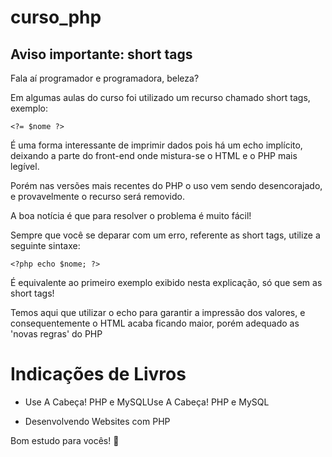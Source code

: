 # curso_php

## Aviso importante: short tags
Fala aí programador e programadora, beleza?

Em algumas aulas do curso foi utilizado um recurso chamado short tags, exemplo:

```<?= $nome ?>```


É uma forma interessante de imprimir dados pois há um echo implícito, deixando a parte do front-end onde mistura-se o HTML e o PHP mais legível.

Porém nas versões mais recentes do PHP o uso vem sendo desencorajado, e provavelmente o recurso será removido.

A boa notícia é que para resolver o problema é muito fácil!

Sempre que você se deparar com um erro, referente as short tags, utilize a seguinte sintaxe:


```<?php echo $nome; ?>``` 


É equivalente ao primeiro exemplo exibido nesta explicação, só que sem as short tags!

Temos aqui que utilizar o echo para garantir a impressão dos valores, e consequentemente o HTML acaba ficando maior, porém adequado as 'novas regras' do PHP


# Indicações de Livros

- Use A Cabeça! PHP e MySQLUse A Cabeça! PHP e MySQL

- Desenvolvendo Websites com PHP


Bom estudo para vocês! 🙂

 
